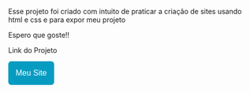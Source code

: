 Esse projeto foi criado com intuito de praticar a criação de sites usando html e css e para expor meu projeto

Espero que goste!!

Link do Projeto

<a href="[https://wipsites.com.br](https://classy-caramel-f0324e.netlify.app/)"><button style="background: #069cc2; border-radius: 6px; padding: 15px; cursor: pointer; color: #fff; border: none; font-size: 16px;">Meu Site</button></a>

